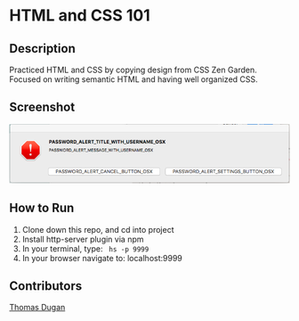 # HTML and CSS 101

## Description
Practiced HTML and CSS by copying design from CSS Zen Garden. Focused on writing semantic HTML and having well organized CSS.

## Screenshot
![screenshot](https://raw.githubusercontent.com/ledugani/html-css-101/master/screenshots/Screen%20Shot%202018-02-16%20at%203.06.22%20PM.png)

## How to Run
1. Clone down this repo, and cd into project
1. Install http-server plugin via npm
1. In your terminal, type: ``` hs -p 9999```
1. In your browser navigate to: localhost:9999

## Contributors
[Thomas Dugan](https://www.github.com/ledugani)